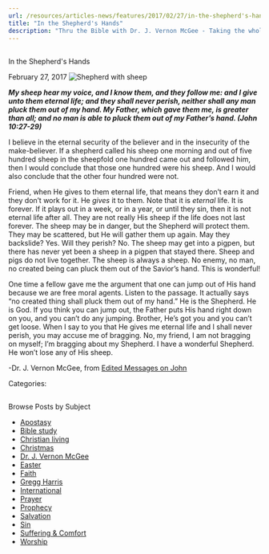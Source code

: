 ```yaml
---
url: /resources/articles-news/features/2017/02/27/in-the-shepherd's-hands
title: "In the Shepherd's Hands"
description: "Thru the Bible with Dr. J. Vernon McGee - Taking the whole Word to the whole world"
---
```







## 
 In the Shepherd's Hands


February 27, 2017
![Shepherd with sheep](https://ttb.org/images/default-source/Features-and-News/shepherd-with-sheep.jpg?sfvrsn=fc41c16_0 "Shepherd with sheep")




***My sheep hear my voice, and I know them, and they follow me: and I give unto them eternal life; and they shall never perish, neither shall any man pluck them out of my hand. My Father, which gave them me, is greater than all; and no man is able to pluck them out of my Father’s hand. (John 10:27-29)***  

  

I believe in the eternal security of the believer and in the insecurity of the make-believer. If a shepherd called his sheep one morning and out of five hundred sheep in the sheepfold one hundred came out and followed him, then I would conclude that those one hundred were his sheep. And I would also conclude that the other four hundred were not.  

  

Friend, when He gives to them eternal life, that means they don’t earn it and they don’t work for it. He *gives* it to them. Note that it is *eternal* life. It is forever. If it plays out in a week, or in a year, or until they sin, then it is not eternal life after all. They are not really His sheep if the life does not last forever. The sheep may be in danger, but the Shepherd will protect them. They may be scattered, but He will gather them up again. May they backslide? Yes. Will they perish? No. The sheep may get into a pigpen, but there has never yet been a sheep in a pigpen that stayed there. Sheep and pigs do not live together. The sheep is always a sheep. No enemy, no man, no created being can pluck them out of the Savior’s hand. This is wonderful!   

  

One time a fellow gave me the argument that one can jump out of His hand because we are free moral agents. Listen to the passage. It actually says “no created thing shall pluck them out of my hand.” He is the Shepherd. He is God. If you think you can jump out, the Father puts His hand right down on you, and you can’t do any jumping. Brother, He’s got you and you can’t get loose. When I say to you that He gives me eternal life and I shall never perish, you may accuse me of bragging. No, my friend, I am not bragging on myself; I’m bragging about my Shepherd. I have a wonderful Shepherd. He won’t lose any of His sheep.  

  

-Dr. J. Vernon McGee, from [Edited Messages on John](https://store.ttb.org/p-758-john-vol-1-commentary-38.aspx)  


Categories: 









## 
 Browse Posts by Subject


* [Apostasy](/resources/articles-news/-in-tags/tags/Apostasy)
* [Bible study](/resources/articles-news/-in-tags/tags/Bible-study)
* [Christian living](/resources/articles-news/-in-tags/tags/Christian-living)
* [Christmas](/resources/articles-news/-in-tags/tags/Christmas)
* [Dr. J. Vernon McGee](/resources/articles-news/-in-tags/tags/Dr-J-Vernon-McGee)
* [Easter](/resources/articles-news/-in-tags/tags/easter)
* [Faith](/resources/articles-news/-in-tags/tags/Faith)
* [Gregg Harris](/resources/articles-news/-in-tags/tags/Gregg-Harris)
* [International](/resources/articles-news/-in-tags/tags/International)
* [Prayer](/resources/articles-news/-in-tags/tags/prayer)
* [Prophecy](/resources/articles-news/-in-tags/tags/Prophecy)
* [Salvation](/resources/articles-news/-in-tags/tags/Salvation)
* [Sin](/resources/articles-news/-in-tags/tags/sin)
* [Suffering & Comfort](/resources/articles-news/-in-tags/tags/Suffering-Comfort)
* [Worship](/resources/articles-news/-in-tags/tags/worship)






